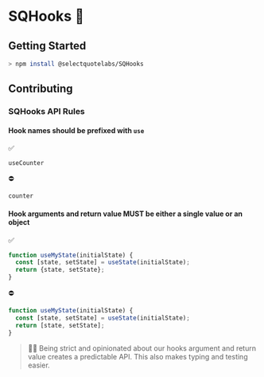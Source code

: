# SQHooks 🎣

## Getting Started

```bash
> npm install @selectquotelabs/SQHooks
```

## Contributing

### SQHooks API Rules

#### Hook names should be prefixed with `use`

✅

`useCounter`

⛔️

`counter`

#### Hook arguments and return value MUST be either a single value or an object

✅

```javascript
function useMyState(initialState) {
  const [state, setState] = useState(initialState);
  return {state, setState};
}
```

⛔️

```javascript
function useMyState(initialState) {
  const [state, setState] = useState(initialState);
  return [state, setState];
}
```

> 🧙‍♂️ Being strict and opinionated about our hooks argument and return value creates a predictable API. This also makes typing and testing easier.
